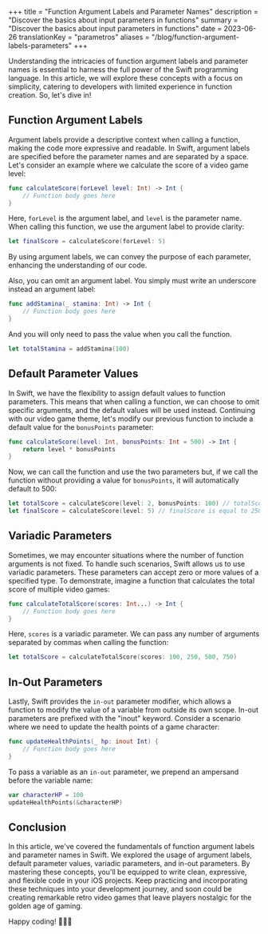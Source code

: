 +++
title = "Function Argument Labels and Parameter Names"
description = "Discover the basics about input parameters in functions"
summary = "Discover the basics about input parameters in functions"
date = 2023-06-26
translationKey = "parametros"
aliases = "/blog/function-argument-labels-parameters"
+++

Understanding the intricacies of function argument labels and parameter names is essential to harness the full power of the Swift programming language. In this article, we will explore these concepts with a focus on simplicity, catering to developers with limited experience in function creation. So, let's dive in!

## Function Argument Labels
Argument labels provide a descriptive context when calling a function, making the code more expressive and readable. In Swift, argument labels are specified before the parameter names and are separated by a space. Let's consider an example where we calculate the score of a video game level:
```swift
func calculateScore(forLevel level: Int) -> Int {
    // Function body goes here
}
```
Here, `forLevel` is the argument label, and `level` is the parameter name. When calling this function, we use the argument label to provide clarity:
```swift
let finalScore = calculateScore(forLevel: 5)
```
By using argument labels, we can convey the purpose of each parameter, enhancing the understanding of our code.

Also, you can omit an argument label. You simply must write an underscore instead an argument label: 
```swift
func addStamina(_ stamina: Int) -> Int {
	// Function body goes here
}
```
And you will only need to pass the value when you call the function.
```swift
let totalStamina = addStamina(100)
```

## Default Parameter Values
In Swift, we have the flexibility to assign default values to function parameters. This means that when calling a function, we can choose to omit specific arguments, and the default values will be used instead. Continuing with our video game theme, let's modify our previous function to include a default value for the `bonusPoints` parameter:
```swift
func calculateScore(level: Int, bonusPoints: Int = 500) -> Int {
    return level * bonusPoints
}
```
Now, we can call the function and use the two parameters but, if we call the function without providing a value for `bonusPoints`, it will automatically default to 500:

```swift
let totalScore = calculateScore(level: 2, bonusPoints: 100) // totalScore is equal to 200
let finalScore = calculateScore(level: 5) // finalScore is equal to 2500
```

## Variadic Parameters
Sometimes, we may encounter situations where the number of function arguments is not fixed. To handle such scenarios, Swift allows us to use variadic parameters. These parameters can accept zero or more values of a specified type. To demonstrate, imagine a function that calculates the total score of multiple video games:
```swift
func calculateTotalScore(scores: Int...) -> Int {
    // Function body goes here
}
```
Here, `scores` is a variadic parameter. We can pass any number of arguments separated by commas when calling the function:
```swift
let totalScore = calculateTotalScore(scores: 100, 250, 500, 750)
```
## In-Out Parameters
Lastly, Swift provides the `in-out` parameter modifier, which allows a function to modify the value of a variable from outside its own scope. In-out parameters are prefixed with the "inout" keyword. Consider a scenario where we need to update the health points of a game character:
```swift
func updateHealthPoints(_ hp: inout Int) {
    // Function body goes here
}
```
To pass a variable as an `in-out` parameter, we prepend an ampersand before the variable name:
```swift
var characterHP = 100
updateHealthPoints(&characterHP)
```
## Conclusion
In this article, we've covered the fundamentals of function argument labels and parameter names in Swift. We explored the usage of argument labels, default parameter values, variadic parameters, and in-out parameters. By mastering these concepts, you'll be equipped to write clean, expressive, and flexible code in your iOS projects. Keep practicing and incorporating these techniques into your development journey, and soon could be creating remarkable retro video games that leave players nostalgic for the golden age of gaming. 

Happy coding! 👨🏻‍💻
